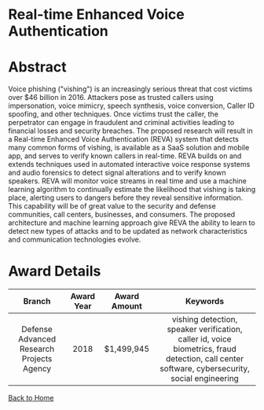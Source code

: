 
Real-time Enhanced Voice Authentication
=======================================

# Abstract


Voice phishing ("vishing") is an increasingly serious threat that cost victims over $46 billion in 2016. Attackers pose as trusted callers using impersonation, voice mimicry, speech synthesis, voice conversion, Caller ID spoofing, and other techniques. Once victims trust the caller, the perpetrator can engage in fraudulent and criminal activities leading to financial losses and security breaches. The proposed research will result in a Real-time Enhanced Voice Authentication (REVA) system that detects many common forms of vishing, is available as a SaaS solution and mobile app, and serves to verify known callers in real-time. REVA builds on and extends techniques used in automated interactive voice response systems and audio forensics to detect signal alterations and to verify known speakers. REVA will monitor voice streams in real time and use a machine learning algorithm to continually estimate the likelihood that vishing is taking place, alerting users to dangers before they reveal sensitive information. This capability will be of great value to the security and defense communities, call centers, businesses, and consumers. The proposed architecture and machine learning approach give REVA the ability to learn to detect new types of attacks and to be updated as network characteristics and communication technologies evolve.  

# Award Details

|Branch|Award Year|Award Amount|Keywords|
| :---: | :---: | :---: | :---: |
|Defense Advanced Research Projects Agency|2018|$1,499,945|vishing detection, speaker verification, caller id, voice biometrics, fraud detection, call center software, cybersecurity, social engineering|
  
  


[Back to Home](https://github.com/chrischow/dod_sbir_awards/Reports/CC/#1218)